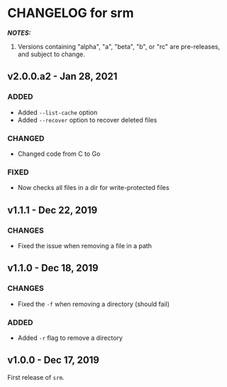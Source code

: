 # CHANGELOG for srm

_**NOTES:**_
 1. Versions containing "alpha", "a", "beta", "b", or "rc" are pre-releases, and
subject to change.

## v2.0.0.a2 - Jan 28, 2021

### ADDED
 - Added `--list-cache` option
 - Added `--recover` option to recover deleted files

### CHANGED
 - Changed code from C to Go

### FIXED
 - Now checks all files in a dir for write-protected files

## v1.1.1 - Dec 22, 2019

### CHANGES
 - Fixed the issue when removing a file in a path

## v1.1.0 - Dec 18, 2019

### CHANGES
 - Fixed the `-f` when removing a directory (should fail)

### ADDED
 - Added `-r` flag to remove a directory

## v1.0.0 - Dec 17, 2019

First release of `srm`.

<br>

